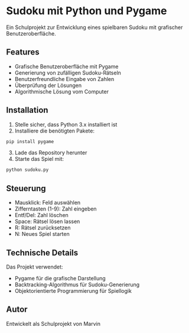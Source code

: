 # Sudoku mit Python und Pygame

Ein Schulprojekt zur Entwicklung eines spielbaren Sudoku mit grafischer Benutzeroberfläche.

## Features

- Grafische Benutzeroberfläche mit Pygame
- Generierung von zufälligen Sudoku-Rätseln
- Benutzerfreundliche Eingabe von Zahlen
- Überprüfung der Lösungen
- Algorithmische Lösung vom Computer

## Installation

1. Stelle sicher, dass Python 3.x installiert ist
2. Installiere die benötigten Pakete:
```bash
pip install pygame
```
3. Lade das Repository herunter
4. Starte das Spiel mit:
```bash
python sudoku.py
```

## Steuerung

- Mausklick: Feld auswählen
- Zifferntasten (1-9): Zahl eingeben
- Entf/Del: Zahl löschen
- Space: Rätsel lösen lassen
- R: Rätsel zurücksetzen
- N: Neues Spiel starten

## Technische Details

Das Projekt verwendet:
- Pygame für die grafische Darstellung
- Backtracking-Algorithmus für Sudoku-Generierung
- Objektorientierte Programmierung für Spiellogik

## Autor

Entwickelt als Schulprojekt von Marvin